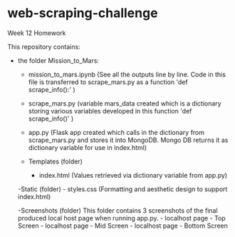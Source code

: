 # web-scraping-challenge
Week 12 Homework

This repository contains:

- the folder Mission_to_Mars:

	- mission_to_mars.ipynb 
	(See all the outputs line by line. Code in this file is transferred to scrape_mars.py as a function 'def scrape_info():' )

	- scrape_mars.py 
	(variable mars_data created which is a dictionary storing various variables developed in this function 'def scrape_info()' )

	- app.py
	(Flask app created which calls in the dictionary from scrape_mars.py and stores it into MongoDB. Mongo DB returns it as dictionary variable for use in index.html)

	- Templates (folder)
		- index.html
		(Values retrieved via dictionary variable from app.py)

	-Static (folder)
		- styles.css
		(Formatting and aesthetic design to support index.html)

	-Screenshots (folder)
	This folder contains 3 screenshots of the final produced local host page when running app.py.
		- localhost page - Top Screen
		- localhost page - Mid Screen
		- localhost page - Bottom Screen
	
